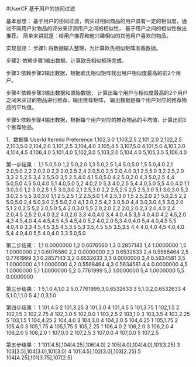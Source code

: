#UserCF 基于用户的协同过滤

基本思想：
基于用户的协同过滤，购买过相同商品的用户具有一定的相似度，通过不同用户对物品的评分来评测用户之间的相似性，
基于用户之间的相似性做出推荐。
简单来讲就是：给用户推荐和他兴趣相似的其他用户喜欢的物品。

实现思路：
步骤1: 将数据输入整理，为计算欧氏相似矩阵准备数据。

步骤2: 依赖步骤1输出数据，计算欧氏相似矩阵完成。

步骤3:依赖步骤2输出数据，根据欧氏相似矩阵找出用户相似度最高的前2个用户。

步骤4:依赖步骤3输出数据和原始数据，
计算出每个用户与相似度最高的2个用户之间未买过的物品进行推荐，输出推荐矩阵，
输出数据是每个用户对应的推荐物品的平均值。

步骤5:依赖步骤4输出数据，根据每个用户对应的推荐物品的平均值，计算出前3个推荐物品。

1、数据集
UserId	ItermId	Preference
1,102,3.0
1,103,2.5
2,101,2.0
2,102,2.5
2,103,5.0
2,104,2.0
3,101,2.5
3,104,4.0
3,105,4.5
3,107,5.0
4,101,5.0
4,103,3.0
4,104,4.5
4,106,4.0
5,101,4.0
5,102,3.0
5,103,2.0
5,104,4.0
5,105,3.5
5,106,4.0

第一步结果：
1,1	5.0,5.0
1,2	5.0,2.0
1,3	5.0,2.5
1,4	5.0,5.0
1,5	5.0,4.0
2,1	2.0,5.0
2,2	2.0,2.0
2,3	2.0,2.5
2,4	2.0,5.0
2,5	2.0,4.0
3,1	2.5,5.0
3,2	2.5,2.0
3,3	2.5,2.5
3,4	2.5,5.0
3,5	2.5,4.0
4,1	5.0,5.0
4,2	5.0,2.0
4,3	5.0,2.5
4,4	5.0,5.0
4,5	5.0,4.0
5,1	4.0,5.0
5,2	4.0,2.0
5,3	4.0,2.5
5,4	4.0,5.0
5,5	4.0,4.0
1,1	3.0,3.0
1,2	3.0,2.5
1,5	3.0,3.0
2,1	2.5,3.0
2,2	2.5,2.5
2,5	2.5,3.0
5,1	3.0,3.0
5,2	3.0,2.5
5,5	3.0,3.0
1,1	2.5,2.5
1,2	2.5,5.0
1,4	2.5,3.0
1,5	2.5,2.0
2,1	5.0,2.5
2,2	5.0,5.0
2,4	5.0,3.0
2,5	5.0,2.0
4,1	3.0,2.5
4,2	3.0,5.0
4,4	3.0,3.0
4,5	3.0,2.0
5,1	2.0,2.5
5,2	2.0,5.0
5,4	2.0,3.0
5,5	2.0,2.0
2,2	2.0,2.0
2,3	2.0,4.0
2,4	2.0,4.5
2,5	2.0,4.0
3,2	4.0,2.0
3,3	4.0,4.0
3,4	4.0,4.5
3,5	4.0,4.0
4,2	4.5,2.0
4,3	4.5,4.0
4,4	4.5,4.5
4,5	4.5,4.0
5,2	4.0,2.0
5,3	4.0,4.0
5,4	4.0,4.5
5,5	4.0,4.0
3,3	4.5,4.5
3,5	4.5,3.5
5,3	3.5,4.5
5,5	3.5,3.5
4,4	4.0,4.0
4,5	4.0,4.0
5,4	4.0,4.0
5,5	4.0,4.0
3,3	5.0,5.0

第二步结果：
1,1	0.0000000
1,2	0.6076560
1,3	0.2857143
1,4	1.0000000
1,5	1.0000000
2,1	0.6076560
2,2	0.0000000
2,3	0.6532633
2,4	0.5568464
2,5	0.7761999
3,1	0.2857143
3,2	0.6532633
3,3	0.0000000
3,4	0.5634581
3,5	1.0000000
4,1	1.0000000
4,2	0.5568464
4,3	0.5634581
4,4	0.0000000
4,5	1.0000000
5,1	1.0000000
5,2	0.7761999
5,3	1.0000000
5,4	1.0000000
5,5	0.0000000

第三步结果：
1	5,1.0,4,1.0
2	5,0.7761999,3,0.6532633
3	5,1.0,2,0.6532633
4	5,1.0,1,1.0
5	4,1.0,3,1.0

第四步结果：
1	101,4.5
2	101,3.25
3	101,3.0
4	101,4.5
5	101,3.75
1	102,1.5
2	102,1.5
3	102,2.75
4	102,3.0
5	102,0.0
1	103,2.5
2	103,1.0
3	103,3.5
4	103,2.25
5	103,1.5
1	104,4.25
2	104,4.0
3	104,3.0
4	104,2.0
5	104,4.25
1	105,1.75
2	105,4.0
3	105,1.75
4	105,1.75
5	105,2.25
1	106,4.0
2	106,2.0
3	106,2.0
4	106,2.0
5	106,2.0
1	107,0.0
2	107,2.5
3	107,0.0
4	107,0.0
5	107,2.5

第五步结果：
1	101[4.5],104[4.25],106[4.0]
2	105[4.0],104[4.0],101[3.25]
3	103[3.5],104[3.0],101[3.0]
4	101[4.5],102[3.0],103[2.25]
5	104[4.25],101[3.75],107[2.5]
